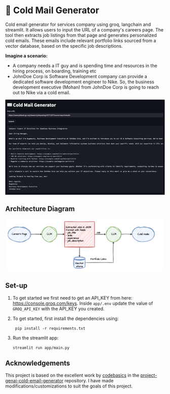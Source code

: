 # 📧 Cold Mail Generator
Cold email generator for services company using groq, langchain and streamlit. It allows users to input the URL of a company's careers page. The tool then extracts job listings from that page and generates personalized cold emails. These emails include relevant portfolio links sourced from a vector database, based on the specific job descriptions. 

**Imagine a scenario:**

- A company needs a IT guy and is spending time and resources in the hiring process, on boarding, training etc
- JohnDoe Corp is Software Development company can provide a dedicated software development engineer to Nike. So, the business development executive (Mohan) from JohnDoe Corp is going to reach out to Nike via a cold email.

![img.png](imgs/screenshot.png)

## Architecture Diagram
![img.png](imgs/architecture.png)

## Set-up
1. To get started we first need to get an API_KEY from here: https://console.groq.com/keys. Inside `app/.env` update the value of `GROQ_API_KEY` with the API_KEY you created. 


2. To get started, first install the dependencies using:
    ```commandline
     pip install -r requirements.txt
    ```
   
3. Run the streamlit app:
   ```commandline
   streamlit run app/main.py
   ```

## Acknowledgements
This project is based on the excellent work by [codebasics](https://github.com/codebasics) in the [project-genai-cold-email-generator](https://github.com/codebasics/project-genai-cold-email-generator) repository.
I have made modifications/customizations to suit the goals of this project.
